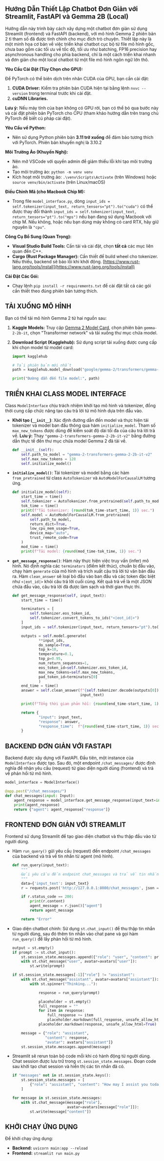 ## Hướng Dẫn Thiết Lập Chatbot Đơn Giản với Streamlit, FastAPI và Gemma 2B (Local)

Hướng dẫn này trình bày cách xây dựng một chatbot đơn giản sử dụng Streamlit (frontend) và FastAPI (backend), với mô hình Gemma 2 phiên bản 2 tỉ tham số đã được tinh chỉnh cho mục đích trò chuyện. Thiết lập này là một minh họa cơ bản về việc triển khai chatbot cục bộ từ file mô hình gốc, chưa bao gồm các tối ưu về tốc độ, tối ưu như batching, FP16 precision hay asynchronous handling cho phía backend, chỉ là một cách triển khai nhanh và đơn giản cho một local chatbot từ một file mô hình ngôn ngữ lớn thô.

**Yêu Cầu Cài Đặt (Tùy Chọn cho GPU):**

Để PyTorch có thể biên dịch trên nhân CUDA của GPU, bạn cần cài đặt:

1.  **CUDA Driver:** Kiểm tra phiên bản CUDA hiện tại bằng lệnh `nvvc --version` trong terminal trước khi cài đặt.
2.  **cuDNN Libraries.**

**Lưu ý:** Nếu máy tính của bạn không có GPU rời, bạn có thể bỏ qua bước này và cài đặt phiên bản PyTorch cho CPU (tham khảo hướng dẫn trên trang chủ PyTorch để biết cú pháp cài đặt).

**Yêu Cầu về Python:**

*   Nên sử dụng Python phiên bản **3.11 trở xuống** để đảm bảo tương thích với PyTorch. Phiên bản khuyến nghị là 3.10.2

**Môi Trường Ảo (Khuyến Nghị):**

*   Nên mở VSCode với quyền admin để giảm thiểu lỗi khi tạo môi trường ảo.
*   Tạo môi trường ảo: `python -m venv venv`
*   Kích hoạt môi trường ảo: `.\venv\Scripts\Activate` (trên Windows) hoặc `source venv/bin/activate` (trên Linux/macOS)

**Điều Chỉnh Mã (cho Macbook Chip M):**

*   Trong file `model_interface.py`, dòng `input_ids = self.tokenizer(input_text, return_tensors="pt").to("cuda")` có thể được thay đổi thành `input_ids = self.tokenizer(input_text, return_tensors="pt").to("mps")` nếu bạn đang sử dụng Macbook với chip M. Nếu không, hoặc nếu bạn dùng máy không có card RTX, hãy giữ nguyên là `"cpu"`.

**Công Cụ Bổ Sung (Quan Trọng):**

*   **Visual Studio Build Tools:** Cần tải và cài đặt, chọn **tất cả** các mục liên quan đến C++.
*   **Cargo (Rust Package Manager):** Cần thiết để build wheel cho tokenizer. Nếu thiếu, backend sẽ báo lỗi khi khởi động. [https://www.rust-lang.org/tools/install](https://www.rust-lang.org/tools/install)

**Cài Đặt Các Gói:**

*   Chạy lệnh `pip install -r requirements.txt` để cài đặt tất cả các gói cần thiết theo đúng phiên bản tương thích.

## **TẢI XUỐNG MÔ HÌNH**

Bạn có thể tải mô hình Gemma 2 từ hai nguồn sau:

1.  **Kaggle Models:** Truy cập [Gemma 2 Model Card](https://www.kaggle.com/models/google/gemma-2), chọn phiên bản `gemma-2-2b-it`, chọn "Transformer network" và tải xuống thư mục chứa model.
2.  **Download Script (Kagglehub):** Sử dụng script tải xuống được cung cấp khi chọn model từ model card:

    ```python
    import kagglehub

    # Tải phiên bản mới nhất
    path = kagglehub.model_download("google/gemma-2/transformers/gemma-2-2b-it")

    print("Đường dẫn đến file model:", path)
    ```

## **TRIỂN KHAI CLASS MODEL INTERFACE**

Class `ModelInterface` chịu trách nhiệm khởi tạo mô hình và tokenizer, đồng thời cung cấp chức năng tạo câu trả lời từ mô hình dựa trên đầu vào.

*   **Khởi tạo (`__init__`)**: Xác định đường dẫn đến model và thực hiện tải tokenizer và model ban đầu thông qua hàm `initialize_model`.  Tham số `max_new_tokens` được dùng để kiểm soát độ dài tối đa của câu trả lời trả về.  **Lưu ý:** Thay `"gemma-2-transformers-gemma-2-2b-it-v2"` bằng đường dẫn thực tế đến thư mục chứa model Gemma 2 đã tải về.

    ```python
    def __init__(self):
        self.path_to_model = "gemma-2-transformers-gemma-2-2b-it-v2"
        self.max_new_tokens = 128
        self.initialize_model()
    ```

*   **`initialize_model()`**: Tải tokenizer và model bằng các hàm `from_pretrained` từ class `AutoTokenizer` và `AutoModelForCausalLM` tương ứng.

    ```python
    def initialize_model(self):
        start_time = time()
        self.tokenizer = AutoTokenizer.from_pretrained(self.path_to_model)
        tok_time = time()
        print(f"Tải tokenizer: {round(tok_time-start_time, 1)} sec.")
        self.model = AutoModelForCausalLM.from_pretrained(
            self.path_to_model,
            return_dict=True,
            low_cpu_mem_usage=True,
            device_map="auto",
            trust_remote_code=True
        )
        mod_time = time()
        print(f"Tải model: {round(mod_time-tok_time, 1)} sec.")
    ```

*   **`get_message_response()`**: Hàm này thực hiện việc truy vấn (infer) mô hình. Nó định nghĩa các `terminators` (điểm kết thúc), chuẩn bị đầu vào, chạy hàm `generate` của mô hình và trích xuất câu trả lời từ văn bản đầu ra. Hàm `clean_answer` sẽ loại bỏ đầu vào ban đầu và các token đặc biệt như `<|eot_id|>` khỏi câu trả lời cuối cùng. Kết quả trả về là một JSON chứa đầu vào, câu trả lời đã được làm sạch và thời gian thực thi.

    ```python
    def get_message_response(self, input_text):
        start_time = time()

        terminators = [
            self.tokenizer.eos_token_id,
            self.tokenizer.convert_tokens_to_ids("<|eot_id|>")
        ]
        input_ids = self.tokenizer(input_text, return_tensors="pt").to("mps")

        outputs = self.model.generate(
                **input_ids,
                do_sample=True,
                top_k=10,
                temperature=0.1,
                top_p=0.95,
                num_return_sequences=1,
                eos_token_id=self.tokenizer.eos_token_id,
                max_new_tokens=self.max_new_tokens,
                pad_token_id=terminators[0]
                )
        end_time = time()
        answer = self.clean_answer(f"{self.tokenizer.decode(outputs[0])}",
                                   input_text)

        print(f"Tổng thời gian phản hồi: {round(end_time-start_time, 1)} sec.")

        return {
                "input": input_text,
                "response": answer,
                "response_time":  f"{round(end_time-start_time, 1)} sec."
        }
    ```

## **BACKEND ĐƠN GIẢN VỚI FASTAPI**

Backend được xây dựng với FastAPI. Đầu tiên, một instance của `ModelInterface` được tạo. Sau đó, một endpoint `/chat_messages/` được định nghĩa để nhận yêu cầu (request) từ giao diện người dùng (frontend) và trả về phản hồi từ mô hình.

```python
model_interface = ModelInterface()

@app.post("/chat_messages/")
def chat_messages(input: Input):
    agent_response = model_interface.get_message_response(input_text=input.input_text)
    print(agent_response)
    return {"agent": agent_response["response"]}
```

## **FRONTEND ĐƠN GIẢN VỚI STREAMLIT**

Frontend sử dụng Streamlit để tạo giao diện chatbot và thu thập đầu vào từ người dùng.

*   Hàm `run_query()` gửi yêu cầu (request) đến endpoint `/chat_messages` của backend và trả về tin nhắn từ agent (mô hình).

    ```python
    def run_query(input_text):
        """
        Gửi yêu cầu đến endpoint chat_messages và trả về tin nhắn từ agent.
        """
        data={'input_text': input_text}
        r = requests.post('http://127.0.0.1:8000/chat_messages', json = data)

        if r.status_code == 200:
            print(r.content)
            agent_message = r.json()["agent"]
            return agent_message

        return "Error"
    ```

*   Giao diện chatbot chính: Sử dụng `st.chat_input()` để thu thập tin nhắn từ người dùng, sau đó thêm tin nhắn vào chat pane và gọi hàm `run_query()` để lấy phản hồi từ mô hình.

    ```python
    output = st.empty()
    if prompt := st.chat_input():
        st.session_state.messages.append({"role": "user", "content": prompt})
        with st.chat_message("user", avatar=avatars["user"]):
            st.write(prompt)

    if st.session_state.messages[-1]["role"] != "assistant":
        with st.chat_message("assistant", avatar=avatars["assistant"]):
            with st.spinner("Thinking..."):

                response = run_query(prompt)

                placeholder = st.empty()
                full_response = ""
                for item in response:
                    full_response += item
                    placeholder.markdown(full_response, unsafe_allow_html=True)
                placeholder.markdown(response, unsafe_allow_html=True)

        message = {"role": "assistant",
                   "content": response,
                   "avatar": avatars["assistant"]}
        st.session_state.messages.append(message)
    ```

*   Streamlit sẽ rerun toàn bộ code mỗi khi có hành động từ người dùng. Chat session được lưu trữ trong `st.session_state.messages`. Đoạn code sau khởi tạo chat session và hiển thị các tin nhắn đã có.

    ```python
    if "messages" not in st.session_state.keys():
        st.session_state.messages = [
            {"role": "assistant", "content": "How may I assist you today?"}
        ]

    for message in st.session_state.messages:
        with st.chat_message(message["role"],
                             avatar=avatars[message["role"]]):
            st.write(message["content"])
    ```

## **KHỞI CHẠY ỨNG DỤNG**

Để khởi chạy ứng dụng:

*   **Backend:** `uvicorn main:app --reload`
*   **Frontend:** `streamlit run main.py`
```
